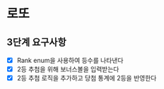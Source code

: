 # 로또

## 3단계 요구사항
* [X] Rank enum을 사용하여 등수를 나타낸다
* [X] 2등 추첨을 위해 보너스볼을 입력받는다
* [X] 2등 추첨 로직을 추가하고 당첨 통계에 2등을 반영한다